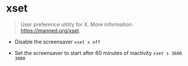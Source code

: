 # xset
> User preference utility for X.
> More information: <https://manned.org/xset>.

- Disable the screensaver
`xset s off`

- Set the screensaver to start after 60 minutes of inactivity
`xset s 3600 3600`

